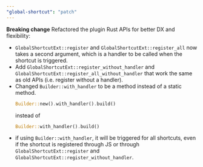 ```yaml
---
"global-shortcut": "patch"
---
```


**Breaking change** Refactored the plugin Rust APIs for better DX and flexibility:

- `GlobalShortcutExt::register` and `GlobalShortcutExt::register_all` now takes a second argument, which is a handler to be called when the shortcut is triggered.
- Add `GlobalShortcutExt::register_without_handler` and `GlobalShortcutExt::register_all_without_handler` that work the same as old APIs (i.e. register without a handler).
- Changed `Builder::with_handler` to be a method instead of a static method.
  ```rs
  Builder::new().with_handler().build()
  ```
  instead of
  ```rs
  Builder::with_handler().build()
  ```
- if using `Builder::with_handler`, it will be triggered for all shortcuts, even if the shortcut is registered through JS or through `GlobalShortcutExt::register` and `GlobalShortcutExt::register_without_handler`.
